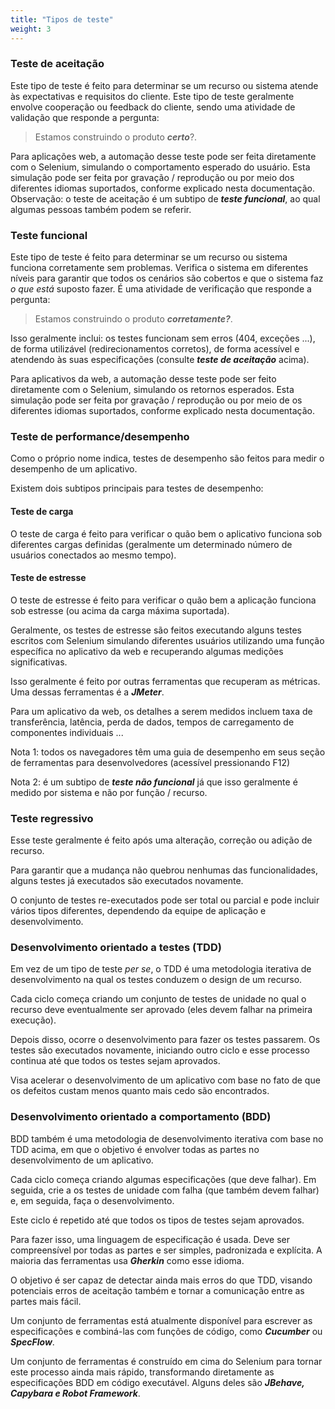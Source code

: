 ```yaml
---
title: "Tipos de teste"
weight: 3
---
```


### Teste de aceitação
Este tipo de teste é feito para determinar se um recurso ou sistema
atende às expectativas e requisitos do cliente.
Este tipo de teste geralmente envolve
cooperação ou feedback do cliente, sendo uma atividade de validação que
responde a pergunta:
>Estamos construindo o produto **_certo_**?.

Para aplicações web, a automação desse teste pode ser feita
diretamente com o Selenium, simulando o comportamento esperado do usuário.
Esta simulação pode ser feita por gravação / reprodução ou por meio dos
diferentes idiomas suportados, conforme explicado nesta documentação.
Observação: o teste de aceitação é um subtipo de **_teste funcional_**,
ao qual algumas pessoas também podem se referir.
            
### Teste funcional
Este tipo de teste é feito para determinar se um
recurso ou sistema funciona corretamente sem problemas. Verifica
o sistema em diferentes níveis para garantir que todos os cenários
são cobertos e que o sistema faz _o que está_
suposto fazer. É uma atividade de verificação que
responde a pergunta:
>Estamos construindo o produto **_corretamente?_**.
             
Isso geralmente inclui: os testes funcionam sem erros
(404, exceções ...), de forma utilizável (redirecionamentos corretos),
de forma acessível e atendendo às suas especificações
(consulte **_teste de aceitação_** acima).

Para aplicativos da web, a automação desse teste pode ser
feito diretamente com o Selenium, simulando os retornos esperados.
Esta simulação pode ser feita por gravação / reprodução ou por meio de
os diferentes idiomas suportados, conforme explicado nesta documentação.

### Teste de performance/desempenho
Como o próprio nome indica, testes de desempenho são feitos
para medir o desempenho de um aplicativo.

Existem dois subtipos principais para testes de desempenho:

#### Teste de carga
O teste de carga é feito para verificar o quão bem o
aplicativo funciona sob diferentes cargas definidas
(geralmente um determinado número de usuários conectados ao mesmo tempo).

#### Teste de estresse
O teste de estresse é feito para verificar o quão bem
a aplicação funciona sob estresse (ou acima da carga máxima suportada).

Geralmente, os testes de estresse são feitos executando alguns
testes escritos com Selenium simulando diferentes usuários
utilizando uma função específica no aplicativo da web e
recuperando algumas medições significativas.

Isso geralmente é feito por outras ferramentas que recuperam as métricas.
Uma dessas ferramentas é a **_JMeter_**.

Para um aplicativo da web, os detalhes a serem medidos incluem
taxa de transferência, latência, perda de dados, tempos de carregamento de componentes individuais ...

Nota 1: todos os navegadores têm uma guia de desempenho em seus
seção de ferramentas para desenvolvedores (acessível pressionando F12)

Nota 2: é um subtipo de **_teste não funcional_**
já que isso geralmente é medido por sistema e não por função / recurso.
            
### Teste regressivo
Esse teste geralmente é feito após uma alteração, correção ou adição de recurso.

Para garantir que a mudança não quebrou nenhumas das
funcionalidades, alguns testes já executados são executados novamente.
            
O conjunto de testes re-executados pode ser total ou parcial
e pode incluir vários tipos diferentes, dependendo
da equipe de aplicação e desenvolvimento.
            
### Desenvolvimento orientado a testes (TDD)
Em vez de um tipo de teste _per se_, o TDD é uma metodologia iterativa de desenvolvimento na qual os testes conduzem o design de um recurso.

Cada ciclo começa criando um conjunto de testes de unidade no qual
o recurso deve eventualmente ser aprovado (eles devem falhar na primeira execução).

Depois disso, ocorre o desenvolvimento para fazer os testes passarem.
Os testes são executados novamente, iniciando outro ciclo
e esse processo continua até que todos os testes sejam aprovados.

Visa acelerar o desenvolvimento de um aplicativo
com base no fato de que os defeitos custam menos quanto mais cedo são encontrados.

### Desenvolvimento orientado a comportamento (BDD)
BDD também é uma metodologia de desenvolvimento iterativa
com base no TDD acima, em que o objetivo é envolver
todas as partes no desenvolvimento de um aplicativo.

Cada ciclo começa criando algumas especificações
(que deve falhar). Em seguida, crie a os testes de unidade com falha
(que também devem falhar) e, em seguida, faça o desenvolvimento.

Este ciclo é repetido até que todos os tipos de testes sejam aprovados.

Para fazer isso, uma linguagem de especificação é
usada. Deve ser compreensível por todas as partes e ser
simples, padronizada e explícita.
A maioria das ferramentas usa **_Gherkin_** como esse idioma.

O objetivo é ser capaz de detectar ainda mais erros
do que TDD, visando potenciais erros de aceitação
também e tornar a comunicação entre as partes mais fácil.

Um conjunto de ferramentas está atualmente disponível
para escrever as especificações e combiná-las com funções de código,
como **_Cucumber_** ou **_SpecFlow_**.

Um conjunto de ferramentas é construído em cima do Selenium para tornar este processo
ainda mais rápido, transformando diretamente as especificações BDD em
código executável.
Alguns deles são **_JBehave, Capybara e Robot Framework_**.
            
